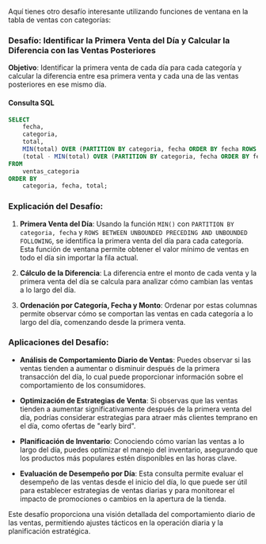 Aquí tienes otro desafío interesante utilizando funciones de ventana en la tabla de ventas con categorías:

### **Desafío: Identificar la Primera Venta del Día y Calcular la Diferencia con las Ventas Posteriores**

**Objetivo**: Identificar la primera venta de cada día para cada categoría y calcular la diferencia entre esa primera venta y cada una de las ventas posteriores en ese mismo día.

#### **Consulta SQL**
```sql
SELECT 
    fecha,
    categoria,
    total,
    MIN(total) OVER (PARTITION BY categoria, fecha ORDER BY fecha ROWS BETWEEN UNBOUNDED PRECEDING AND UNBOUNDED FOLLOWING) AS primera_venta_dia,
    (total - MIN(total) OVER (PARTITION BY categoria, fecha ORDER BY fecha ROWS BETWEEN UNBOUNDED PRECEDING AND UNBOUNDED FOLLOWING)) AS diferencia_venta_primera
FROM 
    ventas_categoria
ORDER BY 
    categoria, fecha, total;
```

### **Explicación del Desafío**:

1. **Primera Venta del Día**: Usando la función `MIN()` con `PARTITION BY categoria, fecha` y `ROWS BETWEEN UNBOUNDED PRECEDING AND UNBOUNDED FOLLOWING`, se identifica la primera venta del día para cada categoría. Esta función de ventana permite obtener el valor mínimo de ventas en todo el día sin importar la fila actual.

2. **Cálculo de la Diferencia**: La diferencia entre el monto de cada venta y la primera venta del día se calcula para analizar cómo cambian las ventas a lo largo del día.

3. **Ordenación por Categoría, Fecha y Monto**: Ordenar por estas columnas permite observar cómo se comportan las ventas en cada categoría a lo largo del día, comenzando desde la primera venta.

### **Aplicaciones del Desafío**:

- **Análisis de Comportamiento Diario de Ventas**: Puedes observar si las ventas tienden a aumentar o disminuir después de la primera transacción del día, lo cual puede proporcionar información sobre el comportamiento de los consumidores.

- **Optimización de Estrategias de Venta**: Si observas que las ventas tienden a aumentar significativamente después de la primera venta del día, podrías considerar estrategias para atraer más clientes temprano en el día, como ofertas de "early bird".

- **Planificación de Inventario**: Conociendo cómo varían las ventas a lo largo del día, puedes optimizar el manejo del inventario, asegurando que los productos más populares estén disponibles en las horas clave.

- **Evaluación de Desempeño por Día**: Esta consulta permite evaluar el desempeño de las ventas desde el inicio del día, lo que puede ser útil para establecer estrategias de ventas diarias y para monitorear el impacto de promociones o cambios en la apertura de la tienda.

Este desafío proporciona una visión detallada del comportamiento diario de las ventas, permitiendo ajustes tácticos en la operación diaria y la planificación estratégica.